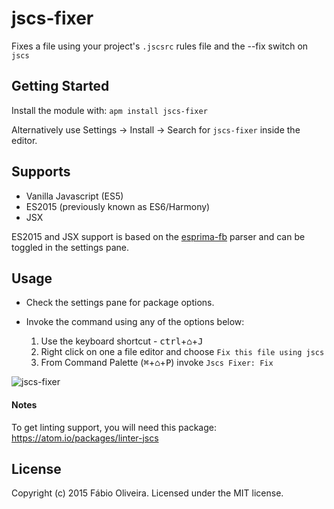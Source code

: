 # jscs-fixer

Fixes a file using your project's `.jscsrc` rules file and the --fix switch on `jscs`

## Getting Started
Install the module with: `apm install jscs-fixer`

Alternatively use Settings → Install → Search for `jscs-fixer` inside the editor.

## Supports

* Vanilla Javascript (ES5)
* ES2015 (previously known as ES6/Harmony)
* JSX

ES2015 and JSX support is based on the [esprima-fb](https://github.com/facebook/esprima) parser and can be toggled in the settings pane.

## Usage

* Check the settings pane for package options.

* Invoke the command using any of the options below:
  1. Use the keyboard shortcut - <kbd>ctrl</kbd>+<kbd>⌂</kbd>+<kbd>J</kbd>
  2. Right click on one a file editor and choose `Fix this file using jscs`
  3. From Command Palette (<kbd>⌘</kbd>+<kbd>⌂</kbd>+<kbd>P</kbd>) invoke `Jscs Fixer: Fix`

![jscs-fixer](https://cldup.com/Rmg6zIa3kS.gif)

#### Notes

To get linting support, you will need this package: https://atom.io/packages/linter-jscs

## License
Copyright (c) 2015 Fábio Oliveira. Licensed under the MIT license.
